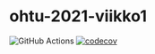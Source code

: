 # ohtu-2021-viikko1

![GitHub Actions](https://github.com/karhelmi/ohtu-2021-viikko1/workflows/CI/badge.svg)
[![codecov](https://codecov.io/gh/karhelmi/ohtu-2021-viikko1/branch/main/graph/badge.svg?token=3FU2TI5O5K)](https://codecov.io/gh/karhelmi/ohtu-2021-viikko1)
